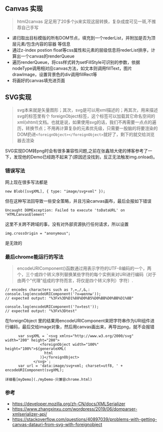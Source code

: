 ## Canvas 实现
>html2canvas 足足用了20多个js来实现这层转换，复杂成度可见一斑,不推荐自己手写

- 递归取出目标模版的所有DOM节点，填充到一个rederList，并附加是否为顶层元素/包含内容的容器 等信息
- 通过z-index postion float等css属性和元素的层级信息将rederList排序，计算出一个canvas的renderQueue
- 遍历renderQueue，将css样式转为setFillStyle可识别的参数，依据nodeType调用相对应canvas方法，如文本则调用fillText，图片drawImage，设置背景色的div调用fillRect等
- 将画好的canvas填充进页面

## SVG实现
>svg本来就是矢量图形；其次，svg是可以用xml描述的；再其次，用来描述svg的标签里有个 foreignObject标签，这个标签可以加载其它命名空间的xml(xhtml)文档。也就是说，如果使用svg的话，我们不再需要一点点的遍历，转换节点；不用再计算复杂的元素优先级，只需要一股脑的将要渲染的DOM扔进`<foreignObject></foreignObject>`就好了，剩下的就交给浏览器去渲染

SVG实现DOM转png时会有很多兼容性问题,之前在张鑫旭大佬的博客参考了一下，发现他的Demo已经跑不起来了(原因还没找到，反正无法触发img.onload)。

### 错误写法
网上现在很多写法都是

```tsx
new Blob([svgXML], { type: "image/svg+xml" });
```
但在这种写法回导致一些安全策略，并且污染canvas画布，最后会报如下错误
```tsx
Uncaught DOMException: Failed to execute 'toDataURL' on 'HTMLCanvasElement'
```
这里不关跨不跨域的事，没有对外部资源执行任何请求，所以设置
```tsx
img.crossOrigin = "anonymous";
```
是无效的

### 最后chrome能运行的写法
>encodeURIComponent()函数通过用表示字符的UTF-8编码的一个，两个，三个或四个转义序列替换某些字符的每个实例来对URI进行编码（对于由两个"代理"组成的字符而言，将仅是四个转义序列）字符）.

```tsx
// encodes characters such as ?,=,/,&,:
console.log(encodeURIComponent('?x=шеллы'));
// expected output: "%3Fx%3D%D1%88%D0%B5%D0%BB%D0%BB%D1%8B"

console.log(encodeURIComponent('?x=test'));
// expected output: "%3Fx%3Dtest"
```

在foreignObject 里的结果用encodeURIComponent来把字符串作为URI组件进行编码，最后交给image对象，然后用canvas画出来，再导出png，就不会报错

```tsx
      var svgXML = `<svg xmlns="http://www.w3.org/2000/svg" width="200" height="200">
                <foreignObject width="100%" height="100%">${generateXML(
                  html
                )}</foreignObject>
             </svg>`;
      var url = 'data:image/svg+xml; charset=utf8, ' + encodeURIComponent(svgXML);
```
`详细看[myDemo](./myDemo-只兼容chrome.html)`

### 参考
- https://developer.mozilla.org/zh-CN/docs/XMLSerializer
- https://www.zhangxinxu.com/wordpress/2019/06/domparser-xmlserializer-api/
- https://stackoverflow.com/questions/40897039/problems-with-getting-canvas-datauri-from-svg-with-foreignobject